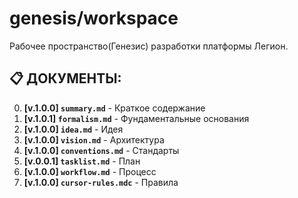 # genesis/workspace

Рабочее пространство(Генезис) разработки платформы Легион.

## 📋 **ДОКУМЕНТЫ:**

0. **[v.1.0.0] `summary.md`** - Краткое содержание
1. **[v.1.0.1] `formalism.md`** - Фундаментальные основания
2. **[v.1.0.0] `idea.md`** - Идея
3. **[v.1.0.0] `vision.md`** - Архитектура
4. **[v.1.0.0] `conventions.md`** - Стандарты
5. **[v.0.0.1] `tasklist.md`** - План
6. **[v.1.0.0] `workflow.md`** - Процесс
7. **[v.1.0.0] `cursor-rules.mdc`** - Правила
